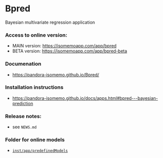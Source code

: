 # Bpred

Bayesian multivariate regression application

### Access to online version:
- MAIN version: https://isomemoapp.com/app/bpred
- BETA version: https://isomemoapp.com/app/bpred-beta

### Documenation
- https://pandora-isomemo.github.io/Bpred/

### Installation instructions
- https://pandora-isomemo.github.io/docs/apps.html#bpred---bayesian-prediction

### Release notes:
- see `NEWS.md`

### Folder for online models
- [`inst/app/predefinedModels`](https://github.com/Pandora-IsoMemo/bpred/tree/main/inst/app/predefinedModels)
